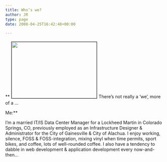 ```yaml
---
title: Who’s we?
author: JR
type: page
date: 2008-04-25T16:42:48+00:00

---
```

**<img class="alignleft size-full wp-image-333" style="border: 1px solid black; margin: 5px;" title="JRM" src="http://liveaverage.com/wp-content/themes/mimbo2.2/images/JRM.jpg" alt="" width="269" height="178" />There&#8217;s not really a &#8216;we&#8217;, more of a &#8230;
  
Me:**

I&#8217;m a married IT/IS Data Center Manager for a Lockheed Martin in Colorado Springs, CO, previously employed as an Infrastructure Designer & Administrator for the City of Gainesville & City of Alachua. I enjoy working, silence, FOSS & FOSS-integration, mixing vinyl when time permits, sport bikes, and coffee, lots of well-rounded coffee. I also have a tendency to dabble in web development & application development every now-and-then&#8230;